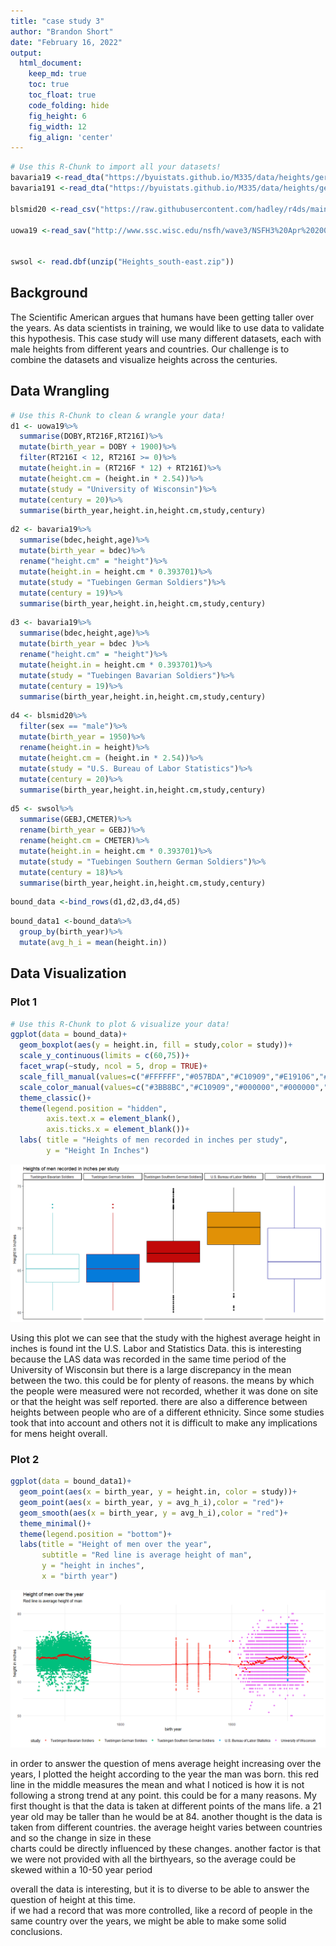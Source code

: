 ```yaml
---
title: "case study 3"
author: "Brandon Short"
date: "February 16, 2022"
output:
  html_document:  
    keep_md: true
    toc: true
    toc_float: true
    code_folding: hide
    fig_height: 6
    fig_width: 12
    fig_align: 'center'
---
```







```r
# Use this R-Chunk to import all your datasets!
bavaria19 <-read_dta("https://byuistats.github.io/M335/data/heights/germanconscr.dta")
bavaria191 <-read_dta("https://byuistats.github.io/M335/data/heights/germanprison.dta")

blsmid20 <-read_csv("https://raw.githubusercontent.com/hadley/r4ds/main/data/heights.csv")

uowa19 <-read_sav("http://www.ssc.wisc.edu/nsfh/wave3/NSFH3%20Apr%202005%20release/main05022005.sav")


swsol <- read.dbf(unzip("Heights_south-east.zip"))
```
## Background

The Scientific American argues that humans have been getting taller over the years. As data scientists in training, we would like to use data to validate this hypothesis. This case study will use many different datasets, each with male heights from different years and countries. Our challenge is to combine the datasets and visualize heights across the centuries.

## Data Wrangling


```r
# Use this R-Chunk to clean & wrangle your data!
d1 <- uowa19%>%
  summarise(DOBY,RT216F,RT216I)%>%
  mutate(birth_year = DOBY + 1900)%>%
  filter(RT216I < 12, RT216I >= 0)%>%
  mutate(height.in = (RT216F * 12) + RT216I)%>%
  mutate(height.cm = (height.in * 2.54))%>%
  mutate(study = "University of Wisconsin")%>%
  mutate(century = 20)%>%
  summarise(birth_year,height.in,height.cm,study,century)
```


```r
d2 <- bavaria19%>%
  summarise(bdec,height,age)%>%
  mutate(birth_year = bdec)%>%
  rename("height.cm" = "height")%>%
  mutate(height.in = height.cm * 0.393701)%>%
  mutate(study = "Tuebingen German Soldiers")%>%
  mutate(century = 19)%>%
  summarise(birth_year,height.in,height.cm,study,century)
```


```r
d3 <- bavaria19%>%
  summarise(bdec,height,age)%>%
  mutate(birth_year = bdec )%>%
  rename("height.cm" = "height")%>%
  mutate(height.in = height.cm * 0.393701)%>%
  mutate(study = "Tuebingen Bavarian Soldiers")%>%
  mutate(century = 19)%>%
  summarise(birth_year,height.in,height.cm,study,century)
```



```r
d4 <- blsmid20%>%
  filter(sex == "male")%>%
  mutate(birth_year = 1950)%>%
  rename(height.in = height)%>%
  mutate(height.cm = (height.in * 2.54))%>%
  mutate(study = "U.S. Bureau of Labor Statistics")%>%
  mutate(century = 20)%>%
  summarise(birth_year,height.in,height.cm,study,century)
```


```r
d5 <- swsol%>%
  summarise(GEBJ,CMETER)%>%
  rename(birth_year = GEBJ)%>%
  rename(height.cm = CMETER)%>%
  mutate(height.in = height.cm * 0.393701)%>%
  mutate(study = "Tuebingen Southern German Soldiers")%>%
  mutate(century = 18)%>%
  summarise(birth_year,height.in,height.cm,study,century)
```


```r
bound_data <-bind_rows(d1,d2,d3,d4,d5)
```


```r
bound_data1 <-bound_data%>%
  group_by(birth_year)%>%
  mutate(avg_h_i = mean(height.in))
```


## Data Visualization
   
   
### Plot 1
   

```r
# Use this R-Chunk to plot & visualize your data!
ggplot(data = bound_data)+
  geom_boxplot(aes(y = height.in, fill = study,color = study))+
  scale_y_continuous(limits = c(60,75))+
  facet_wrap(~study, ncol = 5, drop = TRUE)+
  scale_fill_manual(values=c("#FFFFFF","#057BDA","#C10909","#E19106","#FFFFFF" )) +
  scale_color_manual(values=c("#3BB8BC","#C10909","#000000","#000000","#040396" )) +
  theme_classic()+
  theme(legend.position = "hidden",
        axis.text.x = element_blank(),
        axis.ticks.x = element_blank())+
  labs( title = "Heights of men recorded in inches per study",
        y = "Height In Inches")
```

![](case-study3_files/figure-html/plot_data-1.png)<!-- -->
   
Using this plot we can see that the study with the highest average height in inches is found int the U.S. Labor and   Statistics Data. this is interesting because the LAS data was recorded in the same time period of the University of   Wisconsin but there is a large discrepancy in the mean between the two. this could be for plenty of reasons. the   means by which the people were measured were not recorded, whether it was done on site or that the height was self reported. there are also a difference between heights between people who are of a different ethnicity. Since some studies took that into account and others not it is difficult to make any implications for mens height overall.  
   
    
### Plot 2
  

```r
ggplot(data = bound_data1)+
  geom_point(aes(x = birth_year, y = height.in, color = study))+
  geom_point(aes(x = birth_year, y = avg_h_i),color = "red")+
  geom_smooth(aes(x = birth_year, y = avg_h_i),color = "red")+
  theme_minimal()+
  theme(legend.position = "bottom")+
  labs(title = "Height of men over the year",
       subtitle = "Red line is average height of man",
       y = "height in inches",
       x = "birth year")
```

![](case-study3_files/figure-html/unnamed-chunk-8-1.png)<!-- -->

in order to answer the question of mens average height increasing over the years, I plotted the height according to   the year the man was born. this red line in the middle measures the mean and what I noticed is how it is not   following a strong trend at any point. this could be for a many reasons. My first thought is that the data is taken at different points of the mans life. a 21 year old may be taller than he would be at 84. another thought is the data is taken from different countries. the average height varies between countries and so the change in size in these  
charts could be directly influenced by these changes. another factor is that we were not provided with all the birthyears, so the average could be skewed within a 10-50 year period
  
  
overall the data is interesting, but it is to diverse to be able to answer the question of height at this time.  
if we had a record that was more controlled, like a record of people in the same country over the years, we might be able to make some solid conclusions.
